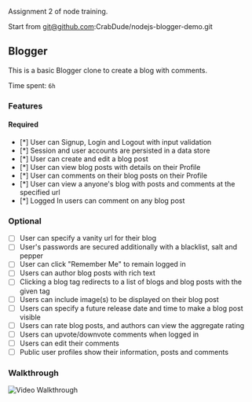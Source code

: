 Assignment 2 of node training.

Start from git@github.com:CrabDude/nodejs-blogger-demo.git

## Blogger

This is a basic Blogger clone to create a blog with comments.

Time spent: `6h`

### Features

#### Required

- [*] User can Signup, Login and Logout with input validation
- [*] Session and user accounts are persisted in a data store
- [*] User can create and edit a blog post
- [*] User can view blog posts with details on their Profile
- [*] User can comments on their blog posts on their Profile
- [*] User can view a anyone's blog with posts and comments at the specified url
- [*] Logged In users can comment on any blog post

### Optional

- [ ] User can specify a vanity url for their blog 
- [ ] User's passwords are secured additionally with a blacklist, salt and pepper
- [ ] User can click "Remember Me" to remain logged in
- [ ] Users can author blog posts with rich text
- [ ] Clicking a blog tag redirects to a list of blogs and blog posts with the given tag
- [ ] Users can include image(s) to be displayed on their blog post
- [ ] Users can specify a future release date and time to make a blog post visible
- [ ] Users can rate blog posts, and authors can view the aggregate rating
- [ ] Users can upvote/downvote comments when logged in
- [ ] Users can edit their comments
- [ ] Public user profiles show their information, posts and comments

### Walkthrough

![Video Walkthrough](./assignment-2.gif)
